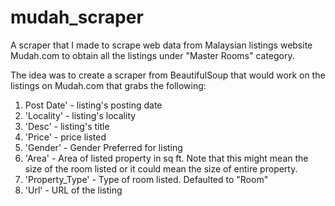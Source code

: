 # mudah_scraper
A scraper that I made to scrape web data from Malaysian listings website Mudah.com to obtain all the listings under "Master Rooms" category.

The idea was to create a scraper from BeautifulSoup that would work on the listings on Mudah.com that grabs the following:
1) Post Date' - listing's posting date
2) 'Locality' - listing's locality
3) 'Desc' - listing's title 
4) 'Price' - price listed
5) 'Gender' - Gender Preferred for listing
6) 'Area' - Area of listed property in sq ft. Note that this might mean the size of the room listed or it could mean the size of entire property.
7) 'Property_Type' - Type of room listed. Defaulted to "Room"
8) 'Url' - URL of the listing
